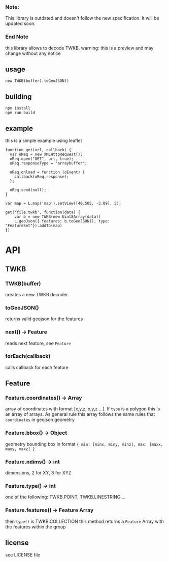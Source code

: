 
### Note: 

This library is outdated and doesn't follow the new specification.
It will be updated soon. 
### End Note


this library allows to decode TWKB.
warning: this is a preview and may change without any notice

## usage

```
new TWKB(buffer).toGeoJSON()
```

## building

```
npm install
npm run build
```

## example

this is a simple example using leaflet

```
function get(url, callback) {
  var oReq = new XMLHttpRequest();
  oReq.open("GET", url, true);
  oReq.responseType = "arraybuffer";

  oReq.onload = function (oEvent) {
    callback(oReq.response);
  };

  oReq.send(null);
}

var map = L.map('map').setView([40.505, -3.09], 5);

get('file.twkb', function(data) {
    var b = new TWKB(new Uint8Array(data))
    L.geoJson({ features: b.toGeoJSON(), type: "FeatureSet"}).addTo(map)
})
```

# API

## TWKB 

### TWKB(buffer)

creates a new TWKB decoder

### toGeoJSON()

returns valid geojson for the features

### next() -> Feature
reads next feature, see ``Feature``

### forEach(callback)
calls callback for each feature

## Feature

### Feature.coordinates() -> Array
array of coordinates with format [x,y,z, x,y,z ...]. If ``type`` is a polygon this is an array of
arrays. As general rule this array follows the same rules that ``coordinates`` in geojson geometry

### Feature.bbox() -> Object 
geometry bounding box in format ``{ min: [minx, miny, minz], max: [maxx, maxy, maxz] }``

### Feature.ndims() -> int
dimensions, 2 for XY, 3 for XYZ

### Feature.type() -> int
one of the following: TWKB.POINT, TWKB.LINESTRING ...

### Feature.features() -> Feature Array

then ``type()`` is TWKB.COLLECTION this method returns a ``Feature`` Array with the features within the group




## license

see LICENSE file
